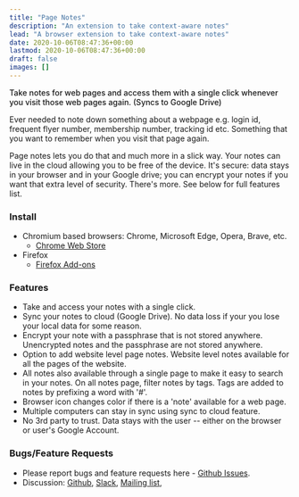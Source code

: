 ```yaml
---
title: "Page Notes"
description: "An extension to take context-aware notes"
lead: "A browser extension to take context-aware notes"
date: 2020-10-06T08:47:36+00:00
lastmod: 2020-10-06T08:47:36+00:00
draft: false
images: []
---
```


<span style="font-weight:500">Take notes for web pages and access them with a
single click whenever you visit those web pages again. (Syncs to Google
Drive)</span>

Ever needed to note down something about a webpage e.g. login id, frequent flyer
number, membership number, tracking id etc. Something that you want to remember
when you visit that page again.

Page notes lets you do that and much more in a slick way. Your notes can live in
the cloud allowing you to be free of the device. It's secure: data stays in your
browser and in your Google drive; you can encrypt your notes if you want that
extra level of security. There's more. See below for full features list.

### Install

- Chromium based browsers: Chrome, Microsoft Edge, Opera, Brave, etc.
  - [Chrome Web Store](https://chrome.google.com/webstore/detail/page-notes/omjdheidbhoghpfdnndkgoelfiogjfla)
- Firefox
  - [Firefox Add-ons](https://addons.mozilla.org/en-US/firefox/addon/mg-page-notes/)

### Features

- Take and access your notes with a single click.
- Sync your notes to cloud (Google Drive). No data loss if your you lose your
  local data for some reason.
- Encrypt your note with a passphrase that is not stored anywhere. Unencrypted
  notes and the passphrase are not stored anywhere.
- Option to add website level page notes. Website level notes available for all
  the pages of the website.
- All notes also available through a single page to make it easy to search in
  your notes. On all notes page, filter notes by tags. Tags are added to notes
  by prefixing a word with '#'.
- Browser icon changes color if there is a 'note' available for a web page.
- Multiple computers can stay in sync using sync to cloud feature.
- No 3rd party to trust. Data stays with the user -- either on the browser or
  user's Google Account.

### Bugs/Feature Requests

- Please report bugs and feature requests here -
  [Github Issues](https://github.com/manugarg/pagenotes-issues).
- Discussion:
  [Github](https://github.com/manugarg/pagenotes-issues/discussions),
  [Slack](https://join.slack.com/t/pagenotes/shared_invite/zt-1syzqesjb-24bCr8y5UyRrVBEiCpBLAQ),
  [Mailing list](mailto:pagenotes@googlegroups.com),
